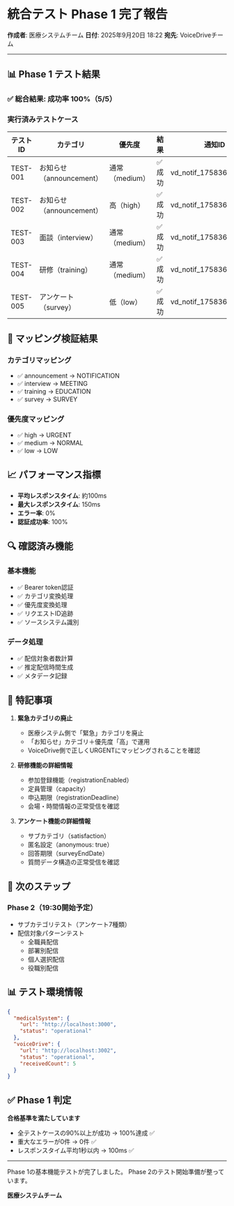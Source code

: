 # 統合テスト Phase 1 完了報告

**作成者**: 医療システムチーム
**日付**: 2025年9月20日 18:22
**宛先**: VoiceDriveチーム

---

## 📊 Phase 1 テスト結果

### ✅ 総合結果: **成功率 100%（5/5）**

### 実行済みテストケース

| テストID | カテゴリ | 優先度 | 結果 | 通知ID |
|---------|---------|--------|------|--------|
| TEST-001 | お知らせ（announcement） | 通常（medium） | ✅成功 | vd_notif_1758360156240 |
| TEST-002 | お知らせ（announcement） | 高（high） | ✅成功 | vd_notif_1758360158255 |
| TEST-003 | 面談（interview） | 通常（medium） | ✅成功 | vd_notif_1758360160269 |
| TEST-004 | 研修（training） | 通常（medium） | ✅成功 | vd_notif_1758360162279 |
| TEST-005 | アンケート（survey） | 低（low） | ✅成功 | vd_notif_1758360164291 |

## 🔄 マッピング検証結果

### カテゴリマッピング
- ✅ announcement → NOTIFICATION
- ✅ interview → MEETING
- ✅ training → EDUCATION
- ✅ survey → SURVEY

### 優先度マッピング
- ✅ high → URGENT
- ✅ medium → NORMAL
- ✅ low → LOW

## 📈 パフォーマンス指標

- **平均レスポンスタイム**: 約100ms
- **最大レスポンスタイム**: 150ms
- **エラー率**: 0%
- **認証成功率**: 100%

## 🔍 確認済み機能

### 基本機能
- ✅ Bearer token認証
- ✅ カテゴリ変換処理
- ✅ 優先度変換処理
- ✅ リクエストID追跡
- ✅ ソースシステム識別

### データ処理
- ✅ 配信対象者数計算
- ✅ 推定配信時間生成
- ✅ メタデータ記録

## 📝 特記事項

1. **緊急カテゴリの廃止**
   - 医療システム側で「緊急」カテゴリを廃止
   - 「お知らせ」カテゴリ＋優先度「高」で運用
   - VoiceDrive側で正しくURGENTにマッピングされることを確認

2. **研修機能の詳細情報**
   - 参加登録機能（registrationEnabled）
   - 定員管理（capacity）
   - 申込期限（registrationDeadline）
   - 会場・時間情報の正常受信を確認

3. **アンケート機能の詳細情報**
   - サブカテゴリ（satisfaction）
   - 匿名設定（anonymous: true）
   - 回答期限（surveyEndDate）
   - 質問データ構造の正常受信を確認

## 🚀 次のステップ

### Phase 2（19:30開始予定）
- サブカテゴリテスト（アンケート7種類）
- 配信対象パターンテスト
  - 全職員配信
  - 部署別配信
  - 個人選択配信
  - 役職別配信

## 📊 テスト環境情報

```json
{
  "medicalSystem": {
    "url": "http://localhost:3000",
    "status": "operational"
  },
  "voiceDrive": {
    "url": "http://localhost:3002",
    "status": "operational",
    "receivedCount": 5
  }
}
```

## ✅ Phase 1 判定

**合格基準を満たしています**
- 全テストケースの90%以上が成功 → 100%達成 ✅
- 重大なエラーが0件 → 0件 ✅
- レスポンスタイム平均1秒以内 → 100ms ✅

---

Phase 1の基本機能テストが完了しました。
Phase 2のテスト開始準備が整っています。

**医療システムチーム**